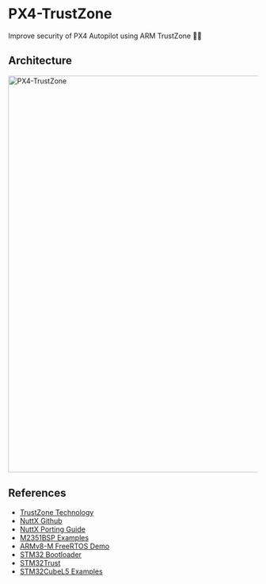 # PX4-TrustZone
Improve security of PX4 Autopilot using ARM TrustZone 🚁🔐

## Architecture
<img title="Architecture" alt="PX4-TrustZone" src="https://github.com/korkeep/PX4-TrustZone/raw/main/Architecture/PX4-TrustZone.png" width="800"/>

## References
- [TrustZone Technology](https://www.arm.com/why-arm/technologies/trustzone-for-cortex-m)
- [NuttX Github](https://github.com/PX4/NuttX)
- [NuttX Porting Guide](https://cwiki.apache.org/confluence/display/NUTTX/Porting+Guide)
- [M2351BSP Examples](https://github.com/OpenNuvoton/M2351BSP)
- [ARMv8-M FreeRTOS Demo](https://www.freertos.org/RTOS-Cortex-M23-NuMaker-PFM-M2351-Keil.html#SourceCodeOrg)
- [STM32 Bootloader](https://docs.px4.io/master/en/software_update/stm32_bootloader.html)
- [STM32Trust](https://www.st.com/content/st_com/en/ecosystems/stm32trust.html)
- [STM32CubeL5 Examples](https://github.com/STMicroelectronics/STM32CubeL5)